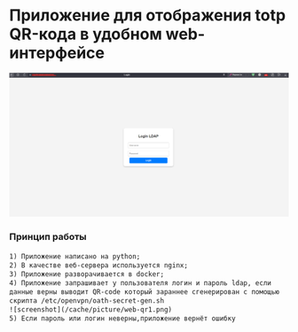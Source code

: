 # Приложение для отображения totp QR-кода в удобном web-интерфейсе

![screenshot](/cache/picture/web-qr.png)

### Принцип работы
```
1) Приложение написано на python;
2) В качестве веб-сервера используется nginx;
3) Приложение разворачивается в docker;
4) Приложение запрашивает у пользователя логин и пароль ldap, если данные верны выводит QR-code который зараннее сгенерирован с помощью скрипта /etc/openvpn/oath-secret-gen.sh
![screenshot](/cache/picture/web-qr1.png)
5) Если пароль или логин неверны,приложение вернёт ошибку
```


